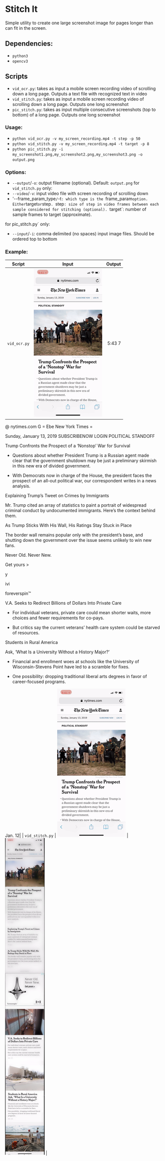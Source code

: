 # Stitch It
Simple utility to create one large screenshot image for pages longer than can fit in the screen.

## Dependencies:
- `python3`
- `opencv3`

## Scripts
- `vid_ocr.py`: takes as input a mobile screen recording video of scrolling down a long page. Outputs a text file with recognized text in video
- `vid_stitch.py`: takes as input a mobile screen recording video of scrolling down a long page. Outputs one long screenshot
- `pic_stitch.py`: takes as input multiple consecutive screenshots (top to bottom) of a long page. Outputs one long screenshot

### Usage:
- `python vid_ocr.py -v my_screen_recording.mp4 -t step -p 50`
- `python vid_stitch.py -v my_screen_recording.mp4 -t target -p 8`
- `python pic_stitch.py -i my_screenshot1.png,my_screenshot2.png,my_screenshot3.png -o output.png`

### Options:
- `--output`/`-o`: output filename (optional). Default: `output.png`
for `vid_stitch.py` only:
- `--video`/`-v`: input video file with screen recording of scrolling down
- '--frame_param_type`/`-t`: which type is the `frame_param` option. Either `target` or `step`.
`step`: size of step in video frames between each sample considered for stitching (optional).
`target`: number of sample frames to target (approximate).

for pic_stitch.py` only:
- `--input`/`-i`: comma delimited (no spaces) input image files. Should be ordered top to bottom

### Example:
| Script               |                           Input                         |                                  Output                            |
| -------------------- | :------------------------------------------------------:| ----------------------------------------------------------------:  |
| `vid_ocr.py`         | ![input screen recording video](assets/input_video.gif) |  5:43 7 |

@ nytimes.com G
= Ebe New York Times =

Sunday, January 13, 2019 SUBSCRIBENOW LOGIN
POLITICAL STANDOFF

 

Trump Confronts the Prospect
of a ‘Nonstop’ War for
Survival

* Questions about whether President Trump is
a Russian agent made clear that the
government shutdown may be just a
preliminary skirmish in this new era of
divided government.

* With Democrats now in charge of the House,
the president faces the prospect of an all-out
political war, our correspondent writes in a
news analysis.

Explaining Trump’s Tweet on Crimes
by Immigrants

Mr. Trump cited an array of statistics to
paint a portrait of widespread criminal
conduct by undocumented immigrants.
Here’s the context behind them.

As Trump Sticks With His Wall, His
Ratings Stay Stuck in Place

The border wall remains popular only with
the president’s base, and shutting down the
government over the issue seems unlikely to
win new fans.

 

Never Old.
Never New.

Get yours >

y

ivi

foreverspin™

V.A. Seeks to Redirect Billions
of Dollars Into Private Care

- For individual veterans, private care could
mean shorter waits, more choices and fewer
requirements for co-pays.

* But critics say the current veterans’ health
care system could be starved of resources.

Students in Rural America

Ask, ‘What Is a University
Without a History Major?’

* Financial and enrollment woes at schools
like the University of Wisconsin-Stevens
Point have led to a scramble for fixes.

* One possibility: dropping traditional liberal
arts degrees in favor of career-focused
programs.

Jan. 12|
| `vid_stitch.py`      | ![input screen recording video](assets/input_video.gif) | ![output generated screenshot image](assets/output_screenshot_from_video.png) |
